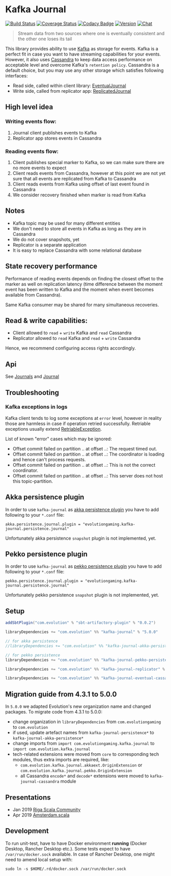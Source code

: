 # Kafka Journal 
[![Build Status](https://github.com/evolution-gaming/kafka-journal/actions/workflows/ci.yml/badge.svg?branch=master)](https://github.com/evolution-gaming/kafka-journal/actions?query=workflow%3ACI+branch%3Amaster)
[![Coverage Status](https://coveralls.io/repos/github/evolution-gaming/kafka-journal/badge.svg?branch=master)](https://coveralls.io/github/evolution-gaming/kafka-journal?branch=master)
[![Codacy Badge](https://app.codacy.com/project/badge/Grade/a391e347e329454e8f992717113ec1ec)](https://app.codacy.com/gh/evolution-gaming/kafka-journal/dashboard?utm_source=gh&utm_medium=referral&utm_content=&utm_campaign=Badge_grade)
[![Version](https://img.shields.io/badge/version-click-blue)](https://evolution.jfrog.io/artifactory/api/search/latestVersion?g=com.evolution&a=kafka-journal_2.13&repos=public)
[![Chat](https://badges.gitter.im/Join%20Chat.svg)](https://gitter.im/evolution-gaming/kafka-journal)

> Stream data from two sources where one is eventually consistent and the other one loses its tail

This library provides ability to use [Kafka](https://kafka.apache.org) as storage for events.
Kafka is a perfect fit in case you want to have streaming capabilities for your events.
However, it also uses [Cassandra](http://cassandra.apache.org) to keep data access performance on acceptable level and 
overcome Kafka's `retention policy`. 
Cassandra is a default choice, but you may use any other storage which satisfies following interfaces:
* Read side, called within client library: [EventualJournal](journal/src/main/scala/com/evolutiongaming/kafka/journal/eventual/EventualJournal.scala) 
* Write side, called from replicator app: [ReplicatedJournal](journal/src/main/scala/com/evolutiongaming/kafka/journal/eventual/ReplicatedJournal.scala) 

## High level idea

### Writing events flow:
1. Journal client publishes events to Kafka
2. Replicator app stores events in Cassandra

### Reading events flow:
1. Client publishes special marker to Kafka, so we can make sure there are no more events to expect
2. Client reads events from Cassandra, however at this point we are not yet sure that all events are replicated from 
   Kafka to Cassandra
3. Client reads events from Kafka using offset of last event found in Cassandra
4. We consider recovery finished when marker is read from Kafka

## Notes
* Kafka topic may be used for many different entities
* We don't need to store all events in Kafka as long as they are in Cassandra
* We do not cover snapshots, yet
* Replicator is a separate application
* It is easy to replace Cassandra with some relational database

## State recovery performance

Performance of reading events depends on finding the closest offset to the marker as well on replication latency (time 
difference between the moment event has been written to Kafka and the moment when event becomes available from
Cassandra).

Same Kafka consumer may be shared for many simultaneous recoveries.

## Read & write capabilities:
* Client allowed to `read` + `write` Kafka and `read` Cassandra
* Replicator allowed to `read` Kafka and `read` + `write` Cassandra

Hence, we recommend configuring access rights accordingly.

## Api

See [Journals](journal/src/main/scala/com/evolutiongaming/kafka/journal/Journals.scala) and 
[Journal](journal/src/main/scala/com/evolutiongaming/kafka/journal/Journal.scala)

## Troubleshooting

### Kafka exceptions in logs

Kafka client tends to log some exceptions at `error` level, however in reality those are harmless in case if operation
retried successfully. Retriable exceptions usually extend [RetriableException](https://github.com/apache/kafka/blob/trunk/clients/src/main/java/org/apache/kafka/common/errors/RetriableException.java).

List of known "error" cases which may be ignored:
* Offset commit failed on partition .. at offset ..: The request timed out.
* Offset commit failed on partition .. at offset ..: The coordinator is loading and hence can't process requests.
* Offset commit failed on partition .. at offset ..: This is not the correct coordinator.
* Offset commit failed on partition .. at offset ..: This server does not host this topic-partition. 

## Akka persistence plugin

In order to use `kafka-journal` as [akka persistence plugin](https://doc.akka.io/libraries/akka-core/2.6/persistence-plugins.html) 
you have to add following to your `*.conf` file:
```hocon
akka.persistence.journal.plugin = "evolutiongaming.kafka-journal.persistence.journal"
```

Unfortunately akka persistence `snapshot` plugin is not implemented, yet.

## Pekko persistence plugin

In order to use `kafka-journal` as [pekko persistence plugin](https://pekko.apache.org/docs/pekko/1.0/persistence-plugins.html) 
you have to add following to your `*.conf` file:
```hocon
pekko.persistence.journal.plugin = "evolutiongaming.kafka-journal.persistence.journal"
```

Unfortunately pekko persistence `snapshot` plugin is not implemented, yet.

## Setup

```scala
addSbtPlugin("com.evolution" % "sbt-artifactory-plugin" % "0.0.2")

libraryDependencies += "com.evolution" %% "kafka-journal" % "5.0.0"

// for akka persistence
//libraryDependencies += "com.evolution" %% "kafka-journal-akka-persistence" % "5.0.0"

// for pekko persistence
libraryDependencies += "com.evolution" %% "kafka-journal-pekko-persistence" % "5.0.0"

libraryDependencies += "com.evolution" %% "kafka-journal-replicator" % "5.0.0"

libraryDependencies += "com.evolution" %% "kafka-journal-eventual-cassandra" % "5.0.0"
```

## Migration guide from 4.3.1 to 5.0.0

In `5.0.0` we adapted Evolution's new organization name and changed packages.
To migrate code from 4.3.1 to 5.0.0:
* change organization in `libraryDependencies` from `com.evolutiongaming` to `com.evolution`
* if used, update artefact names from `kafka-journal-persistence*` to `kafka-journal-akka-persistence*`
* change imports from `import com.evolutiongaming.kafka.journal` to `import com.evolution.kafka.journal`
* tech-related extensions were moved from `core` to corresponding tech modules, thus extra imports are required, like:
  * `com.evolution.kafka.journal.akkaext.OriginExtension` or `com.evolution.kafka.journal.pekko.OriginExtension` 
  * all Cassandra `encode*` and `decode*` extensions were moved to `kafka-journal-cassandra` module

## Presentations

* Jan 2019 [Riga Scala Community](https://www.meetup.com/Riga-Scala-Community/events/257926307)
* Apr 2019 [Amsterdam.scala](https://www.meetup.com/amsterdam-scala/events/260005066/)

## Development

To run unit-test, have to have Docker environment **running** (Docker Desktop, Rancher Desktop etc.). Some tests expect
to have `/var/run/docker.sock` available. In case of Rancher Desktop, one might need to amend local setup with:
```shell
sudo ln -s $HOME/.rd/docker.sock /var/run/docker.sock
```
